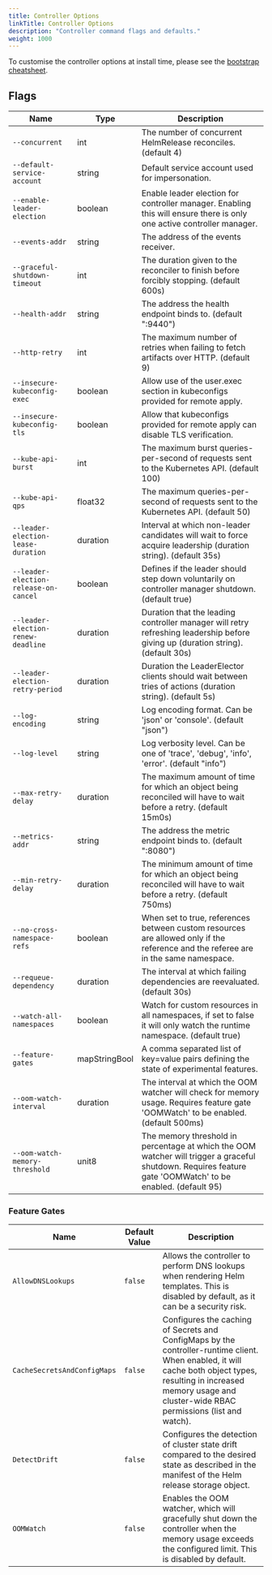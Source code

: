 ```yaml
---
title: Controller Options
linkTitle: Controller Options
description: "Controller command flags and defaults."
weight: 1000
---
```


To customise the controller options at install time,
please see the [bootstrap cheatsheet](../../cheatsheets/bootstrap.md).

## Flags

| Name                                  | Type          | Description                                                                                                                                                |
|---------------------------------------|---------------|------------------------------------------------------------------------------------------------------------------------------------------------------------|
| `--concurrent`                        | int           | The number of concurrent HelmRelease reconciles. (default 4)                                                                                               |
| `--default-service-account`           | string        | Default service account used for impersonation.                                                                                                            |
| `--enable-leader-election`            | boolean       | Enable leader election for controller manager. Enabling this will ensure there is only one active controller manager.                                      |
| `--events-addr`                       | string        | The address of the events receiver.                                                                                                                        |
| `--graceful-shutdown-timeout`         | int           | The duration given to the reconciler to finish before forcibly stopping. (default 600s)                                                                    |
| `--health-addr`                       | string        | The address the health endpoint binds to. (default ":9440")                                                                                                |
| `--http-retry`                        | int           | The maximum number of retries when failing to fetch artifacts over HTTP. (default 9)                                                                       |
| `--insecure-kubeconfig-exec`          | boolean       | Allow use of the user.exec section in kubeconfigs provided for remote apply.                                                                               |
| `--insecure-kubeconfig-tls`           | boolean       | Allow that kubeconfigs provided for remote apply can disable TLS verification.                                                                             |
| `--kube-api-burst`                    | int           | The maximum burst queries-per-second of requests sent to the Kubernetes API. (default 100)                                                                 |
| `--kube-api-qps`                      | float32       | The maximum queries-per-second of requests sent to the Kubernetes API. (default 50)                                                                        |
| `--leader-election-lease-duration`    | duration      | Interval at which non-leader candidates will wait to force acquire leadership (duration string). (default 35s)                                             |
| `--leader-election-release-on-cancel` | boolean       | Defines if the leader should step down voluntarily on controller manager shutdown. (default true)                                                          |
| `--leader-election-renew-deadline`    | duration      | Duration that the leading controller manager will retry refreshing leadership before giving up (duration string). (default 30s)                            |
| `--leader-election-retry-period`      | duration      | Duration the LeaderElector clients should wait between tries of actions (duration string). (default 5s)                                                    |
| `--log-encoding`                      | string        | Log encoding format. Can be 'json' or 'console'. (default "json")                                                                                          |
| `--log-level`                         | string        | Log verbosity level. Can be one of 'trace', 'debug', 'info', 'error'. (default "info")                                                                     |
| `--max-retry-delay`                   | duration      | The maximum amount of time for which an object being reconciled will have to wait before a retry. (default 15m0s)                                          |
| `--metrics-addr`                      | string        | The address the metric endpoint binds to. (default ":8080")                                                                                                |
| `--min-retry-delay`                   | duration      | The minimum amount of time for which an object being reconciled will have to wait before a retry. (default 750ms)                                          |
| `--no-cross-namespace-refs`           | boolean       | When set to true, references between custom resources are allowed only if the reference and the referee are in the same namespace.                         |
| `--requeue-dependency`                | duration      | The interval at which failing dependencies are reevaluated. (default 30s)                                                                                  |
| `--watch-all-namespaces`              | boolean       | Watch for custom resources in all namespaces, if set to false it will only watch the runtime namespace. (default true)                                     |
| `--feature-gates`                     | mapStringBool | A comma separated list of key=value pairs defining the state of experimental features.                                                                     |
| `--oom-watch-interval`                | duration      | The interval at which the OOM watcher will check for memory usage. Requires feature gate 'OOMWatch' to be enabled. (default 500ms)                         |
| `--oom-watch-memory-threshold`        | unit8         | The memory threshold in percentage at which the OOM watcher will trigger a graceful shutdown. Requires feature gate 'OOMWatch' to be enabled. (default 95) |

### Feature Gates

| Name                        | Default Value | Description                                                                                                                                                                                                               |
|-----------------------------|---------------|---------------------------------------------------------------------------------------------------------------------------------------------------------------------------------------------------------------------------|
| `AllowDNSLookups`           | `false`       | Allows the controller to perform DNS lookups when rendering Helm templates. This is disabled by default, as it can be a security risk.                                                                                    |
| `CacheSecretsAndConfigMaps` | `false`       | Configures the caching of Secrets and ConfigMaps by the controller-runtime client. When enabled, it will cache both object types, resulting in increased memory usage and cluster-wide RBAC permissions (list and watch). |
| `DetectDrift`               | `false`       | Configures the detection of cluster state drift compared to the desired state as described in the manifest of the Helm release storage object.                                                                            |
| `OOMWatch`                  | `false`       | Enables the OOM watcher, which will gracefully shut down the controller when the memory usage exceeds the configured limit. This is disabled by default.                                                                  |
